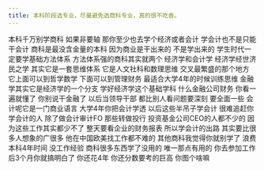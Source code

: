 ```yaml
---
title: 本科阶段选专业，尽量避免选商科专业，真的很不吃香。
---
```

本科千万别学商科
如果非要轴
那你至少也去学个经济或者会计
学会计也不是只能干会计
商科是最没含金量的本科
因为商业是干出来的
不是学出来的
学生时代一定要学基础方法体系
方法体系强的商科其实就两个
经济学和会计学
经济学经世济民之学
其实它是一套思维体系
它是人文社科和数理思维
交叉最繁盛的那个地方
它上面可以到哲学数学
下面可以到管理财务
最适合大学4年的时候训练思维
金融学其实它是经济学的一个分支
学好经济学这个基础学科
什么金融公司财务
你看一遍就懂了
你别说干金融了
以后当领导干部
都比别人看问题要深刻
要全面一些
会计呢它是一门商业语言
大学4年你把会计学透
以后这些半吊子学会计
很难追赶你
学会计的人
除了做会计审计FO
那些转做投行
投资基金公司CEO的人都不少的
因为这些工作其实都少不了
整天要看企业的财务报表
所以学会计的出路
其实要比很多人想象的广很多
他在中国欧美找工作都不难的
其他商科我觉得你就别学了
浪费本科4年时间
没工作经验
商科很多东西学了没用的
唯一那点有用的
你去参加工作后3个月你就搞明白了
你还花4年
你还分数要考的巨高
你图个啥嘛
